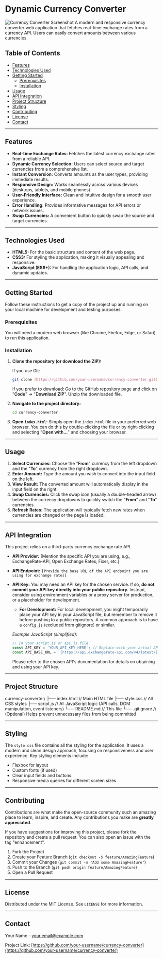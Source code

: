 # Dynamic Currency Converter

![Currency Converter Screenshot](https://via.placeholder.com/600x300?text=Currency+Converter+Screenshot) A modern and responsive currency converter web application that fetches real-time exchange rates from a currency API. Users can easily convert amounts between various currencies.

## Table of Contents

- [Features](#features)
- [Technologies Used](#technologies-used)
- [Getting Started](#getting-started)
  - [Prerequisites](#prerequisites)
  - [Installation](#installation)
- [Usage](#usage)
- [API Integration](#api-integration)
- [Project Structure](#project-structure)
- [Styling](#styling)
- [Contributing](#contributing)
- [License](#license)
- [Contact](#contact)

---

## Features

* **Real-time Exchange Rates:** Fetches the latest currency exchange rates from a reliable API.
* **Dynamic Currency Selection:** Users can select source and target currencies from a comprehensive list.
* **Instant Conversion:** Converts amounts as the user types, providing immediate results.
* **Responsive Design:** Works seamlessly across various devices (desktops, tablets, and mobile phones).
* **User-Friendly Interface:** Clean and intuitive design for a smooth user experience.
* **Error Handling:** Provides informative messages for API errors or network issues.
* **Swap Currencies:** A convenient button to quickly swap the source and target currencies.

---

## Technologies Used

* **HTML5:** For the basic structure and content of the web page.
* **CSS3:** For styling the application, making it visually appealing and responsive.
* **JavaScript (ES6+):** For handling the application logic, API calls, and dynamic updates.

---

## Getting Started

Follow these instructions to get a copy of the project up and running on your local machine for development and testing purposes.

### Prerequisites

You will need a modern web browser (like Chrome, Firefox, Edge, or Safari) to run this application.

### Installation

1.  **Clone the repository (or download the ZIP):**

    If you use Git:
    ```bash
    git clone [https://github.com/your-username/currency-converter.git](https://github.com/your-username/currency-converter.git)
    ```
    If you prefer to download:
    Go to the GitHub repository page and click on "**Code**" -> "**Download ZIP**". Unzip the downloaded file.

2.  **Navigate to the project directory:**
    ```bash
    cd currency-converter
    ```

3.  **Open `index.html`:**
    Simply open the `index.html` file in your preferred web browser. You can do this by double-clicking the file or by right-clicking and selecting "**Open with...**" and choosing your browser.

---

## Usage

1.  **Select Currencies:** Choose the "**From**" currency from the left dropdown and the "**To**" currency from the right dropdown.
2.  **Enter Amount:** Type the amount you wish to convert into the input field on the left.
3.  **View Result:** The converted amount will automatically display in the input field on the right.
4.  **Swap Currencies:** Click the swap icon (usually a double-headed arrow) between the currency dropdowns to quickly switch the "**From**" and "**To**" currencies.
5.  **Refresh Rates:** The application will typically fetch new rates when currencies are changed or the page is loaded.

---

## API Integration

This project relies on a third-party currency exchange rate API.

* **API Provider:** [Mention the specific API you are using, e.g., ExchangeRate-API, Open Exchange Rates, Fixer, etc.]
* **API Endpoint:** `[Provide the base URL of the API endpoint you are using for exchange rates]`
* **API Key:** You may need an API key for the chosen service. If so, **do not commit your API key directly into your public repository.** Instead, consider using environment variables or a proxy server for production, or a placeholder for development.
    * **For Development:** For local development, you might temporarily place your API key in your JavaScript file, but remember to remove it before pushing to a public repository. A common approach is to have a `config.js` (excluded from gitignore) or similar.

    *Example JavaScript (simplified):*
    ```javascript
    // In your script.js or api.js file
    const API_KEY = 'YOUR_API_KEY_HERE'; // Replace with your actual API key
    const API_BASE_URL = '[https://api.exchangerate-api.com/v4/latest/](https://api.exchangerate-api.com/v4/latest/)'; // Example
    ```
    Please refer to the chosen API's documentation for details on obtaining and using your API key.

---

## Project Structure
currency-converter/
├── index.html        // Main HTML file
├── style.css         // All CSS styles
├── script.js         // All JavaScript logic (API calls, DOM manipulation, event listeners)
└── README.md         // This file
└── .gitignore        // (Optional) Helps prevent unnecessary files from being committed

---

## Styling

The `style.css` file contains all the styling for the application. It uses a modern and clean design approach, focusing on responsiveness and user experience. Key styling elements include:

* Flexbox for layout
* Custom fonts (if used)
* Clear input fields and buttons
* Responsive media queries for different screen sizes

---

## Contributing

Contributions are what make the open-source community such an amazing place to learn, inspire, and create. Any contributions you make are **greatly appreciated**.

If you have suggestions for improving this project, please fork the repository and create a pull request. You can also open an issue with the tag "enhancement".

1.  Fork the Project
2.  Create your Feature Branch (`git checkout -b feature/AmazingFeature`)
3.  Commit your Changes (`git commit -m 'Add some AmazingFeature'`)
4.  Push to the Branch (`git push origin feature/AmazingFeature`)
5.  Open a Pull Request

---

## License

Distributed under the MIT License. See `LICENSE` for more information.

---

## Contact

Your Name - [your.email@example.com](mailto:your.email@example.com)

Project Link: [https://github.com/your-username/currency-converter](https://github.com/your-username/currency-converter)
